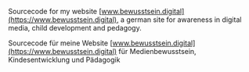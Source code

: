 Sourcecode for my website [www.bewusstsein.digital](https://www.bewusstsein.digital), a german site for awareness in digital media, child development and pedagogy.

Sourcecode für meine Website [www.bewusstsein.digital](https://www.bewusstsein.digital) für Medienbewusstsein, Kindesentwicklung und Pädagogik